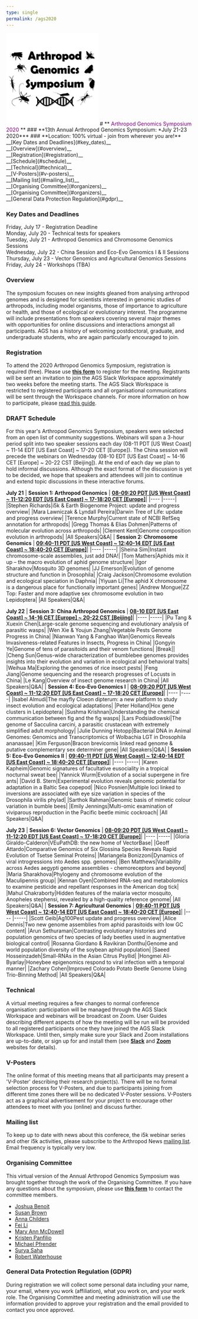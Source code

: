 ```yaml
---
type: single
permalink: /ags2020
---
```

<img src="/images/ags-icon.PNG" width="250"> 
# **<span style="color:purple"> Arthropod Genomics Symposium 2020 </span>**
### **13th Annual Arthropod Genomics Symposium: *July 21-23 2020***
### **Location: 100% virtual - join from wherever you are!**
&nbsp;
<br>
__[Key Dates and Deadlines](#key_dates)__<br>
__[Overview](#overview)__<br>
__[Registration](#registration)__<br>
__[Schedule](#schedule)__<br>
__[Technical](#technical)__<br>
__[V-Posters](#v-posters)__<br>
__[Mailing list](#mailing_list)__<br>
__[Organising Committee](#organizers)__<br>
__[Organising Committee](#organizers)__<br>
__[General Data Protection Regulation](#gdpr)__<br>


<a name="key_dates"></a> 
### **Key Dates and Deadlines**
Friday, July 17 - Registration Deadline <br/>
Monday, July 20 - Technical tests for speakers <br/>
Tuesday, July 21 - Arthropod Genomics and Chromosome Genomics Sessions <br/>
Wednesday, July 22 - China Session and Eco-Evo Genomics I &amp; II Sessions <br/>
Thursday, July 23 - Vector Genomics and Agricultural Genomics Sessions <br/>
Friday, July 24 - Workshops (TBA) <br/>

<a name="overview"></a> 
### **Overview**
The symposium focuses on new insights gleaned from analysing arthropod genomes and is designed for scientists interested in genomic studies of arthropods, including model organisms, those of importance to agriculture or health, and those of ecological or evolutionary interest. The programme will include presentations from speakers covering several major themes with opportunities for online discussions and interactions amongst all participants. AGS has a history of welcoming postdoctoral, graduate, and undergraduate students, who are again particularly encouraged to join.

<a name="registration"></a> 
### **Registration**
To attend the 2020 Arthropod Genomics Symposium, registration is required (free). Please use [**this form**](https://forms.gle/XgEHUvf41zgDaKCW8) to register for the meeting. Registrants will be sent an invitation to join the AGS Slack Workspace approximately two weeks before the meeting starts. The AGS Slack Workspace is restricted to registered participants and all organisational communications will be sent through the Workspace channels.  For more information on how to participate, please [read this guide](/ags/AGS2020-HowTo.pdf).

<a name="schedule"></a> 
### **DRAFT Schedule**
For this year&#39;s Arthropod Genomics Symposium, speakers were selected from an open list of community suggestions. Webinars will span a 3-hour period split into two speaker sessions each day (08-11 PDT [US West Coast] ~ 11-14 EDT [US East Coast] ~ 17-20 CET [Europe]). The China session will precede the webinars on Wednesday (08-10 EDT [US East Coast] ~ 14-16 CET [Europe] ~ 20-22 CST [Beijing]). At the end of each day we plan to hold informal discussions. Although the exact format of the discussion is yet to be decided, we hope that speakers and attendees will join to continue and extend topic discussions in these interactive forums.

**July 21**
| __Session 1: Arthropod Genomics__ | __[08-09:20 PDT [US West Coast] ~ 11-12:20 EDT [US East Coast] ~ 17-18:20 CET [Europe]](https://www.timeanddate.com/worldclock/fixedtime.html?msg=AGS2020+Session+1+Arthropod+Genomics&iso=20200721T11&p1=179&ah=1&am=20)__|
|---- |-----|
|Stephen Richards|i5k & Earth Biogenome Project: update and progress overview|
|Mara Lawniczak & Lyndall Pereira|Darwin Tree of Life: update and progress overview|
|Terence Murphy|Current state of NCBI RefSeq annotation for arthropods|
|Gregg Thomas & Elias Dohmen|Patterns of molecular evolution across arthropods|
|Clement Kent|Genome composition evolution in arthropods|
|All Speakers|Q&A|
| __Session 2: Chromosome Genomics__ | __[09:40-11 PDT [US West Coast] ~ 12:40-14 EDT [US East Coast] ~ 18:40-20 CET [Europe]](https://www.timeanddate.com/worldclock/fixedtime.html?msg=AGS2020+Session+2+Chromosome+Genomics&iso=20200721T1240&p1=179&ah=1&am=20)__|
|---- |-----|
|Sheina Sim|Instant chromosome-scale assemblies, just add DNA!|
|Tom Mathers|Aphids mix it up – the macro evolution of aphid genome structure|
|Igor Sharakhov|Mosquito 3D genomes|
|JJ Emerson|Evolution of genome structure and function in Drosophila|
|Craig Jackson|Chromosome evolution and ecological speciation in Daphnia|
|Yiyuan Li|The aphid X chromosome is a dangerous place for functionally important genes|
|Andrew Mongue|ZZ Top: Faster and more adaptive sex chromosome evolution in two Lepidoptera|
|All Speakers|Q&A|


**July 22**
| __Session 3: China Arthropod Genomics__ | __[08-10 EDT [US East Coast] ~ 14-16 CET [Europe] ~ 20-22 CST [Beijing]](https://www.timeanddate.com/worldclock/fixedtime.html?msg=AGS2020+Session+3+China+Arthropod+Genomics&iso=20200722T08&p1=179&ah=2)__|
|---- |-----|
|Pu Tang & Xuexin Chen|Large-scale genome sequencing and evolutionary analysis of parasitic wasps|
|Wen Xie & Youjun Zhang|Vegetable Pests Genome Progress in China|
|Nianwan Yang & Fanghao Wan|Genomics Reveals Invasiveness-related Features in Insects, Progress in China|
|Gongyin Ye|Genome of tens of parasitoids and their venom functions|
|Break||
|Cheng Sun|Genus-wide characterization of bumblebee genomes provides insights into their evolution and variation in ecological and behavioral traits|
|Weihua Ma|Exploring the genomes of rice insect pests|
|Feng Jiang|Genome sequencing and the research progresses of Locusts in China|
|Le Kang|Overview of insect genome research in China|
|All Speakers|Q&A|
| __Session 4: Eco-Evo Genomics I__ | __[08-09:20 PDT [US West Coast] ~ 11-12:20 EDT [US East Coast] ~ 17-18:20 CET [Europe]](https://www.timeanddate.com/worldclock/fixedtime.html?msg=AGS2020+Session+4+Eco-Evo+Genomics+I&iso=20200722T11&p1=179&ah=1&am=20)__|
|---- |-----|
|Isabel Almudi|The mayfly Cloeon dipterum: a new platform to study insect evolution and ecological adaptations|
|Peter Holland|Hox gene clusters in Lepidoptera|
|Sushma Krishnan|Understanding the chemical communication between fig and the fig wasps|
|Lars Podsiadlowski|The genome of Sacculina carcini, a parasitic crustacean with extremely simplified adult morphology|
|Julie Dunning Hotopp|Bacterial DNA in Animal Genomes: Genomics and Transcriptomics of Wolbachia LGT in Drosophila ananassae|
|Kim Ferguson|Bracon brevicornis linked read genome & putative complementary sex determiner gene|
|All Speakers|Q&A|
| __Session 5: Eco-Evo Genomics II__ | __[09:40-11 PDT [US West Coast] ~ 12:40-14 EDT [US East Coast] ~ 18:40-20 CET [Europe]](https://www.timeanddate.com/worldclock/fixedtime.html?msg=AGS2020+Session+5+Eco-Evo+Genomics+II&iso=20200722T1240&p1=179&ah=1&am=20)__|
|---- |-----|
|Karen Kapheim|Genomic signatures of facultative eusociality in a tropical nocturnal sweat bee|
|Yannick Wurm|Evolution of a social supergene in fire ants|
|David B. Stern|Experimental evolution reveals genomic potential for adaptation in a Baltic Sea copepod|
|Nico Posnien|Multiple loci linked to inversions are associated with eye size variation in species of the Drosophila virilis phylad|
|Sarthok Rahman|Genomic basis of mimetic colour variation in bumble bees|
|Emily Jennings|Multi-omic examination of viviparous reproduction in the Pacific beetle mimic cockroach|
|All Speakers|Q&A|


**July 23**
| __Session 6: Vector Genomics__ | __[08-09:20 PDT [US West Coast] ~ 11-12:20 EDT [US East Coast] ~ 17-18:20 CET [Europe]](https://www.timeanddate.com/worldclock/fixedtime.html?msg=AGS2020+Session+6+Vector+Genomics&iso=20200723T11&p1=179&ah=1&am=20)__|
|---- |-----|
|Gloria Giraldo-Calderon|VEuPathDB: the new home of VectorBase|
|Geoff Attardo|Comparative Genomics of Six Glossina Species Reveals Rapid Evolution of Tsetse Seminal Proteins|
|Mariangela Bonizzoni|Dynamics of viral introgressions into Aedes spp. genomes|
|Ben Matthews|Variability across Aedes aegypti genome assemblies - chemoreceptors and beyond|
|Maria Sharakhova|Phylogeny and chromosome evolution of the Maculipennis group|
|Kennan Oyen|Combined RNA-seq and metabolomics to examine pesticide and repellant responses in the American dog tick|
|Mahul Chakraborty|Hidden features of the malaria vector mosquito, Anopheles stephensi, revealed by a high-quality reference genome|
|All Speakers|Q&A|
| __Session 7: Agricultural Genomics__ | __[09:40-11 PDT [US West Coast] ~ 12:40-14 EDT [US East Coast] ~ 18:40-20 CET [Europe]](https://www.timeanddate.com/worldclock/fixedtime.html?msg=AGS2020+Session+7+Agricultural+Genomics&iso=20200723T1240&p1=179&ah=1&am=20)__|
|---- |-----|
|Scott Geib|Ag100Pest update and progress overview|
|Alice Dennis|Two new genome assemblies from aphid parasitoids with low GC content|
|Arun Sethuraman|Contrasting evolutionary histories and population genomics of two species of lady beetles used in augmentative biological control|
|Rosanna Giordano & Ravikiran Donthu|Genome and world population diversity of the soybean aphid population|
|Saeed Hosseinzadeh|Small-RNAs in the Asian Citrus Psyllid|
|Hongmei Ali-Byarlay|Honeybee epigenomics respond to viral infection with a temporal manner|
|Zachary Cohen|Improved Colorado Potato Beetle Genome Using Trio-Binning Method|
|All Speakers|Q&A|


<a name="technical"></a> 
### **Technical**
A virtual meeting requires a few changes to normal conference organisation: participation will be managed through the AGS Slack Workspace and webinars will be broadcast on Zoom. User Guides describing different aspects of how the meeting will be run will be provided to all registered participants once they have joined the AGS Slack Workspace. Until then, simply make sure your Slack and Zoom installations are up-to-date, or sign up for and install them (see [**Slack**](https://slack.com/) and [**Zoom**](https://zoom.us/) websites for details).

<a name="v-posters"></a> 
### **V-Posters**
The online format of this meeting means that all participants may present a &#39;V-Poster&#39; describing their research project(s). There will be no formal selection process for V-Posters, and due to participants joining from different time zones there will be no dedicated V-Poster sessions. V-Posters act as a graphical advertisement for your project to encourage other attendees to meet with you (online) and discuss further.

<a name="mailing_list"></a> 
### **Mailing list**
To keep up to date with news about this conferece, the i5k webinar series and other i5k activities, please subscribe to the Arthropod News [mailing list](https://listserv.ksu.edu/?SUBED1=ARTHROPODNEWS&A=1). Email frequency is typically very low.

<a name="organizers"></a> 
### **Organising Committee**
This virtual version of the Annual Arthropod Genomics Symposium was brought together through the work of the Organising Committee. If you have any questions about the symposium, please use [**this form**](https://forms.gle/vNnCf2sE2wg7nA7g7) to contact the committee members.

- [Joshua Benoit](http://insectphysiology.uc.edu/labmembers.html)
- [Susan Brown](https://www.k-state.edu/biology/people/tenure/brown/)
- [Anna Childers](https://www.ars.usda.gov/people-locations/person?person-id=51956)
- [Fei Li](https://person.zju.edu.cn/en/lifei)
- [Mary Ann McDowell](https://biology.nd.edu/people/mary-ann-mcdowell/)
- [Kristen Panfilio](https://warwick.ac.uk/fac/sci/lifesci/people/kpanfilio/)
- [Michael Pfrender](https://biology.nd.edu/people/michael-pfrender/)
- [Surya Saha](https://btiscience.org/explore-bti/directory/ss2489@cornell.edu/)
- [Robert Waterhouse](https://rmwaterhouse.org/)

<a name="gdpr"></a> 
### **General Data Protection Regulation (GDPR)**
During registration we will collect some personal data including your name, your email, where you work (affiliation), what you work on, and your work role. The Organising Committee and meeting administration will use the information provided to approve your registration and the email provided to contact you once approved.
